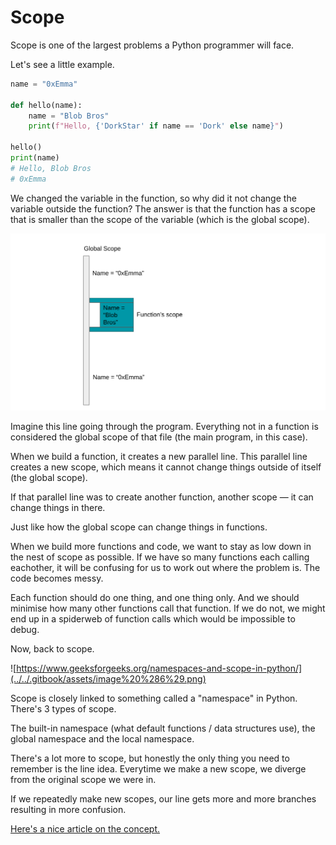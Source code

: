 # Scope

Scope is one of the largest problems a Python programmer will face.

Let's see a little example.

```python
name = "0xEmma"

def hello(name):
	name = "Blob Bros"
	print(f"Hello, {'DorkStar' if name == 'Dork' else name}")

hello()
print(name)
# Hello, Blob Bros
# 0xEmma
```

We changed the variable in the function, so why did it not change the variable outside the function? The answer is that the function has a scope that is smaller than the scope of the variable \(which is the global scope\).

![](../../.gitbook/assets/image%20%288%29.png)

Imagine this line going through the program. Everything not in a function is considered the global scope of that file \(the main program, in this case\).

When we build a function, it creates a new parallel line. This parallel line creates a new scope, which means it cannot change things outside of itself \(the global scope\).

If that parallel line was to create another function, another scope — it can change things in there.

Just like how the global scope can change things in functions.

When we build more functions and code, we want to stay as low down in the nest of scope as possible. If we have so many functions each calling eachother, it will be confusing for us to work out where the problem is. The code becomes messy.

Each function should do one thing, and one thing only. And we should minimise how many other functions call that function. If we do not, we might end up in a spiderweb of function calls which would be impossible to debug.

Now, back to scope.

![https://www.geeksforgeeks.org/namespaces-and-scope-in-python/](../../.gitbook/assets/image%20%286%29.png)

Scope is closely linked to something called a "namespace" in Python. There's 3 types of scope.

The built-in namespace \(what default functions / data structures use\), the global namespace and the local namespace.

There's a lot more to scope, but honestly the only thing you need to remember is the line idea. Everytime we make a new scope, we diverge from the original scope we were in.

If we repeatedly make new scopes, our line gets more and more branches resulting in more confusion.

[Here's a nice article on the concept.](https://realpython.com/python-scope-legb-rule/#nested-functions-the-enclosing-scope)

